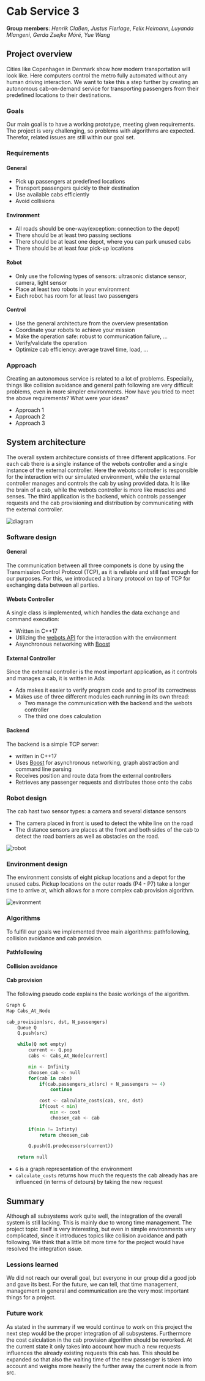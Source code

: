 # Cab Service 3
**Group members**: *Henrik Claßen*, *Justus Flerlage*, *Felix Heimann*, *Luyanda Mlangeni*, *Gerda Zsejke Móré*, *Yue Wang*

## Project overview
Cities like Copenhagen in Denmark show how modern transportation will look like.
Here computers control the metro fully automated without any human driving interaction.
We want to take this a step further by creating an autonomous cab-on-demand service for transporting
passengers from their predefined locations to their destinations.

### Goals
Our main goal is to have a working prototype, meeting given requirements. The project is very challenging,
so problems with algorithms are expected. Therefor, related issues are still within our goal set.

### Requirements
#### General
- Pick up passengers at predefined locations
- Transport passengers quickly to their destination
- Use available cabs efficiently
- Avoid collisions
#### Environment
- All roads should be one-way(exception: connection to the depot)
- There should be at least two passing sections
- There should be at least one depot, where you can park unused cabs
- There should be at least four pick-up locations
#### Robot
- Only use the following types of sensors: ultrasonic distance sensor, camera, light sensor
- Place at least two robots in your environment
- Each robot has room for at least two passengers
#### Control
- Use the general architecture from the overview presentation
- Coordinate your robots to achieve your mission
- Make the operation safe: robust to communication failure, ...
- Verify/validate the operation
- Optimize cab efficiency: average travel time, load, ...

### Approach
Creating an autonomous service is related to a lot of problems. Especially, things
like collision avoidance and general path following are very difficult problems, even in more simpler environments.
How have you tried to meet the above requirements? What were your ideas?

- Approach 1
- Approach 2
- Approach 3

## System architecture
The overall system architecture consists of three different applications. For each cab there is a single instance
of the webots controller and a single instance of the external controller. Here the webots controller is responsible
for the interaction with our simulated environment, while the external controller manages and controls the cab by using
provided data. It is like the brain of a cab, while the webots controller is more like muscles and senses. The third application
is the backend, which controls passenger requests and the cab provisioning and distribution by communicating with
the external controller. 

![diagram](./images/architecture.svg)

### Software design
#### General
The communication between all three componets is done by using the Transmission Control Protocol (TCP), 
as it is reliable and still fast enough for our purposes. For this, we introduced a binary protocol 
on top of TCP for exchanging data between all parties.

#### Webots Controller
A single class is implemented, which handles the data exchange and command execution:
- Written in C++17
- Utilizing the [webots API](https://www.cyberbotics.com/doc/reference/index) for the interaction with the environment
- Asynchronous networking with [Boost](https://www.boost.org/)

#### External Controller
Since the external controller is the most important application, as it controls and manages a cab, it is written in Ada:
- Ada makes it easier to verify program code and to proof its correctness
- Makes use of three different modules each running in its own thread:  
    - Two manage the communication with the backend and the webots controller
    - The third one does calculation

#### Backend
The backend is a simple TCP server:
- written in C++17
- Uses [Boost](https://www.boost.org/) for asynchronous networking, graph abstraction and command line parsing
- Receives position and route data from the external controllers
- Retrieves any passenger requests and distributes those onto the cabs

### Robot design
The cab hast two sensor types: a camera and several distance sensors
- The camera placed in front is used to detect the white line on the road
- The distance sensors are places at the front and both sides of the cab to detect the road barriers as well as
obstacles on the road.

![robot](./images/cab.png)

### Environment design
The environment consists of eight pickup locations and a depot for the unused cabs.
Pickup locations on the outer roads (P4 - P7) take a longer time to arrive at, which
allows for a more complex cab provision algorithm.

![evironment](./images/environment.png)

### Algorithms
To fulfill our goals we implemented three main algorithms: pathfollowing, collision avoidance and cab provision.

#### Pathfollowing

#### Collision avoidance

#### Cab provision
The following pseudo code explains the basic workings of the algorithm.
```python
Graph G
Map Cabs_At_Node

cab_provision(src, dst, N_passengers)
    Queue Q
    Q.push(src)

    while(Q not empty)
        current <- Q.pop
        cabs <- Cabs_At_Node[current]

        min <- Infinity
        choosen_cab <- null
        for(cab in cabs)
            if(cab.passengers_at(src) + N_passengers >= 4)
                continue

            cost <- calculate_costs(cab, src, dst)
            if(cost < min)
                min <- cost
                choosen_cab <- cab
        
        if(min != Infinty)
            return choosen_cab

        Q.push(G.predecessors(current))

    return null
```

- `G` is a graph representation of the environment
- `calculate_costs` returns how much the requests the cab already has are influenced (in terms of detours) by taking the new request

## Summary
Although all subsystems work quite well, the integration of the overall system is still lacking. This is mainly due to
wrong time management. The project topic itself is very interesting, but even in simple environments very complicated, since
it introduces topics like collision avoidance and path following. We think that a little bit more time for the project would have
resolved the integration issue.

### Lessions learned
We did not reach our overall goal, but everyone in our group did a good job and gave its best. For the future, we can tell,
that time management, management in general and communication are the very most important things for a project.

### Future work
As stated in the summary if we would continue to work on this project the next step would be the proper integration of all subsystems.
Furthermore the cost calculation in the cab provision algorithm should be reworked. At the current state it only takes into account 
how much a new requests influences the already existing requests this cab has. This should be expanded so that also the waiting time of
the new passenger is taken into account and weighs more heavily the further away the current node is from src.   

